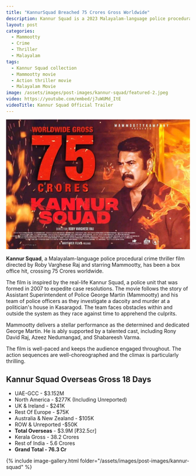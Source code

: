 ```yaml
---
title: "KannurSquad Breached 75 Crores Gross Worldwide"
description: Kannur Squad is a 2023 Malayalam-language police procedural crime thriller film directed by Roby Varghese Raj and starring Mammootty. The movie has crossed 75 Crores in World Wide.
layout: post
categories:
  - Mammootty
  - Crime
  - Thriller
  - Malayalam
tags:
  - Kannur Squad collection
  - Mammootty movie
  - Action thriller movie
  - Malayalam Movie
image: /assets/images/post-images/kannur-squad/featured-2.jpeg
video: https://youtube.com/embed/j7uWUMd_ItE
videoTitle: Kannur Squad Official Trailer
---
```


![Kannur Squad featured image](/assets/images/post-images/kannur-squad/featured-2.jpeg)

**Kannur Squad**, a Malayalam-language police procedural crime thriller film directed by Roby Varghese Raj and starring Mammootty, has been a box office hit, crossing 75 Crores worldwide.

The film is inspired by the real-life Kannur Squad, a police unit that was formed in 2007 to expedite case resolutions. The movie follows the story of Assistant Superintendent of Police George Martin (Mammootty) and his team of police officers as they investigate a dacoity and murder at a politician's house in Kasaragod. The team faces obstacles within and outside the system as they race against time to apprehend the culprits.

Mammootty delivers a stellar performance as the determined and dedicated George Martin. He is ably supported by a talented cast, including Rony David Raj, Azeez Nedumangad, and Shabareesh Varma.

The film is well-paced and keeps the audience engaged throughout. The action sequences are well-choreographed and the climax is particularly thrilling.

## Kannur Squad Overseas Gross 18 Days

- UAE-GCC - $3.152M
- North America - $277K (Including Unreported)
- UK & Ireland - $241K
- Rest Of Europe - $75K
- Australia & New Zealand - $105K
- ROW & Unreported -$50K
- **Total Overseas** - $3.9M [₹32.5cr]
- Kerala Gross - 38.2 Crores
- Rest of India - 5.6 Crores
- **Grand Total - 76.3 Cr**

{% include image-gallery.html folder="/assets/images/post-images/kannur-squad" %}